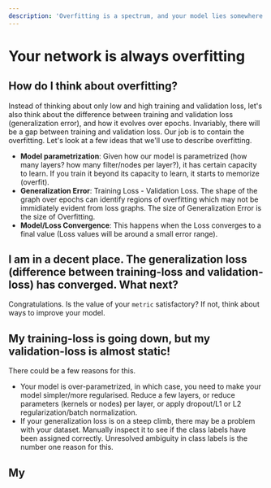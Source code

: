 ```yaml
---
description: 'Overfitting is a spectrum, and your model lies somewhere in it.'
---
```


# Your network is always overfitting

## How do I think about overfitting?

Instead of thinking about only low and high training and validation loss, let's also think about the difference between training and validation loss \(generalization error\), and how it evolves over epochs. Invariably, there will be a gap between training and validation loss. Our job is to contain the overfitting. Let's look at a few ideas that we'll use to describe overfitting.

* **Model parametrization**: Given how our model is parametrized \(how many layers? how many filter/nodes per layer?\), it has certain capacity to learn. If you train it beyond its capacity to learn, it starts to memorize \(overfit\).
* **Generalization Error**: Training Loss - Validation Loss. The shape of the graph over epochs can identify regions of overfitting which may not be immidiately evident from loss graphs. The size of Generalization Error is the size of Overfitting.
* **Model/Loss Convergence**: This happens when the Loss converges to a final value \(Loss values will be around a small error range\).

## I am in a decent place. The generalization loss \(difference between training-loss and validation-loss\) has converged. What next?

Congratulations. Is the value of your `metric` satisfactory? If not, think about ways to improve your model.

## My training-loss is going down, but my validation-loss is almost static!

There could be a few reasons for this.

* Your model is over-parametrized, in which case, you need to make your model simpler/more regularised. Reduce a few layers, or reduce parameters \(kernels or nodes\) per layer, or apply dropout/L1 or L2 regularization/batch normalization.
* If your generalization loss is on a steep climb, there may be a problem with your dataset. Manually inspect it to see if the class labels have been assigned correctly. Unresolved ambiguity in class labels is the number one reason for this.

## My



